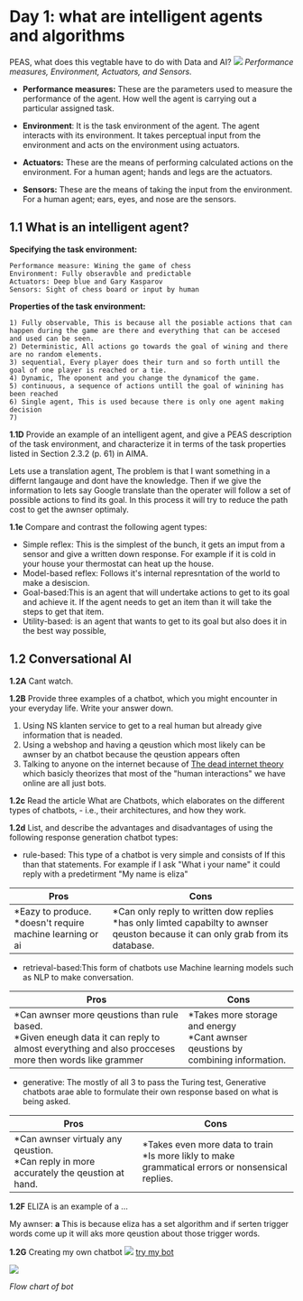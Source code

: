 # Day 1: what are intelligent agents and algorithms
PEAS, what does this vegtable have to do with Data and AI?
<image src="images/peas.jpg">
*Performance measures, Environment, Actuators, and Sensors.*

* **Performance measures:** These are the parameters used to measure the performance of the agent. How well the agent is carrying out a particular assigned task.

* **Environment**: It is the task environment of the agent. The agent interacts with its environment. It takes perceptual input from the environment and acts on the environment using actuators.
* **Actuators:** These are the means of performing calculated actions on the environment. For a human agent; hands and legs are the actuators.
* **Sensors:** These are the means of taking the input from the environment. For a human agent; ears, eyes, and nose are the sensors.

## 1.1 What is an intelligent agent?
**Specifying the task environment:**

    Performance measure: Wining the game of chess
    Environment: Fully obseravble and predictable
    Actuators: Deep blue and Gary Kasparov
    Sensors: Sight of chess board or input by human

**Properties of the task environment:**

    1) Fully observable, This is because all the posiable actions that can happen during the game are there and everything that can be accesed and used can be seen.
    2) Deterministic, All actions go towards the goal of wining and there are no random elements.
    3) sequential, Every player does their turn and so forth untill the goal of one player is reached or a tie.
    4) Dynamic, The oponent and you change the dynamicof the game.
    5) continuous, a sequence of actions untill the goal of winining has been reached
    6) Single agent, This is used because there is only one agent making decision
    7) 
**1.1D** Provide an example of an intelligent agent, and give a PEAS description of the task environment, and characterize it in terms of the task properties listed in Section 2.3.2 (p. 61) in AIMA.

Lets use a translation agent, The problem is that I want something in a differnt langauge and dont have the knowledge. Then if we give the information to lets say Google translate than the operater will follow a set of possible actions to find its goal. In this process it will try to reduce the path cost to get the awnser optimaly.

**1.1e** Compare and contrast the following agent types:

* Simple reflex: This is the simplest of the bunch, it gets an imput from a sensor and give a written down response. For example if it is cold in your house your thermostat can heat up the house.
* Model-based reflex: Follows it's internal represntation of the world to make a desiscion.
* Goal-based:This is an agent that will undertake actions to get to its goal and achieve it. If the agent needs to get an item than it will take the steps to get that item.
* Utility-based: is an agent that wants to get to its goal but also does it in the best way possible,

## 1.2 Conversational AI
**1.2A** Cant watch.

**1.2B** Provide three examples of a chatbot, which you might encounter in your everyday life. Write your answer down.

1. Using NS klanten service to get to a real human but already give information that is neaded.
2. Using a webshop and having a qeustion which most likely can be awnser by an chatbot because the qeustion appears often
3. Talking to anyone on the internet because of [The dead internet theory](https://www.theatlantic.com/technology/archive/2021/08/dead-internet-theory-wrong-but-feels-true/619937/) which basicly theorizes that most of the "human interactions" we have online are all just bots.

**1.2c** Read the article What are Chatbots, which elaborates on the different types of chatbots, - i.e., their architectures, and how they work.

**1.2d** List, and describe the advantages and disadvantages of using the following response generation chatbot types:


 * rule-based:
  This type of a chatbot is very simple and consists of If this than that statements. For example if I ask "What i your name" it could reply with a predetirment "My name is eliza"

| Pros | Cons |
|------|------|
|*Eazy to produce.<br>*doesn't require machine learning or ai     |*Can only reply to written dow replies<br>*has only limted capabilty to awnser qeuston because it can only grab from its database.       |
  * retrieval-based:This form of chatbots use Machine learning models such as NLP to make conversation.

  | Pros | Cons |
|------|------|
|*Can awnser more qeustions than rule based.<br>*Given eneugh data it can reply to almost everything and also procceses more then words like grammer     |*Takes more storage and energy<br>*Cant awnser qeustions by combining information.    |
  * generative: The mostly of all 3 to pass the Turing test, Generative chatbots arae able to formulate their own response based on what is being asked.
  
| Pros | Cons |
|------|------|
|*Can awnser virtualy any qeustion.<br>*Can reply in more accurately the qeustion at hand.     |*Takes even more data to train<br>*Is more likly to make grammatical errors or nonsensical replies.       |

**1.2F** ELIZA is an example of a …

My awnser: **a**
This is because eliza has a set algorithm and if serten trigger words come up it will aks more qeustion about those trigger words.

**1.2G** Creating my own chatbot
<image src="images/hello.png">
[try my bot](https://app.fobi.io/#/f/6Zmem3X)

<image src="images/thingy.png">

*Flow chart of bot*